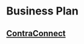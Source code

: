 # Business Plan

## [ContraConnect](https://docs.google.com/presentation/d/1RxlZG2l83mrgSd2cOZAqM64XmTgfLkTTvICHVLLrsd4/edit?usp=sharing)
